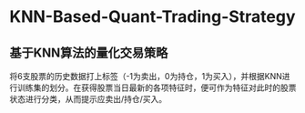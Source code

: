# KNN-Based-Quant-Trading-Strategy

## 基于KNN算法的量化交易策略

将6支股票的历史数据打上标签（-1为卖出，0为持仓，1为买入），并根据KNN进行训练集的划分。在获得股票当日最新的各项特征时，便可作为特征对此时的股票状态进行分类，从而提示应卖出/持仓/买入。
